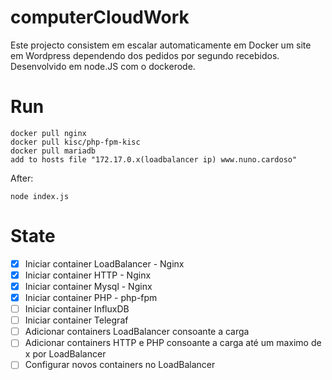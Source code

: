 # computerCloudWork

Este projecto consistem em escalar automaticamente em Docker um site em Wordpress dependendo dos pedidos por segundo recebidos.
Desenvolvido em node.JS com o dockerode.

# Run

    docker pull nginx
    docker pull kisc/php-fpm-kisc
    docker pull mariadb
    add to hosts file "172.17.0.x(loadbalancer ip) www.nuno.cardoso"
    
   After: 
   
	node index.js

# State

 - [x] Iniciar container LoadBalancer - Nginx
 - [x] Iniciar container HTTP - Nginx
 - [x] Iniciar container Mysql - Nginx
 - [x] Iniciar container PHP - php-fpm
 - [ ] Iniciar container InfluxDB
 - [ ] Iniciar container Telegraf
 - [ ] Adicionar containers LoadBalancer consoante a carga
 - [ ] Adicionar containers HTTP e PHP consoante a carga até um maximo de x por LoadBalancer
 - [ ] Configurar novos containers no LoadBalancer
